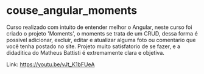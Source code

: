 # couse_angular_moments

Curso realizado com intuito de entender melhor o Angular, neste curso foi criado o projeto 'Moments', o moments se trata de um CRUD, dessa forma é possivel adicionar, excluir, editar e atualizar alguma foto ou comentario que você tenha postado no site. 
Projeto muito satisfatorio de se fazer, e a didaditica do Matheus Battisti é extremamente clara e objetiva.

Link: https://youtu.be/vJt_K1bFUeA
